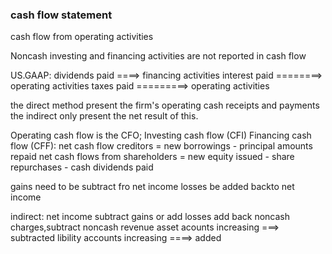 ### cash flow statement

cash flow from operating activities


Noncash investing and financing activities are not reported in cash flow

US.GAAP:
	dividends paid ====> financing activities
	interest paid ========>  operating activities
	taxes paid =========>  operating activities

the direct method present the firm's operating cash receipts and payments
the indirect only present the net result of this.

Operating cash flow is the CFO;
Investing cash flow (CFI)
Financing cash flow (CFF):
	net cash flow creditors = new borrowings - principal amounts repaid
	net cash flows from shareholders = new equity issued - share repurchases - cash dividends paid

gains need to be subtract fro net income 
losses be added backto net income

indirect:
	net income
	subtract gains or add losses 
	add back noncash charges,subtract noncash revenue
		asset acounts increasing ===> subtracted
		libility accounts increasing ====> added
	